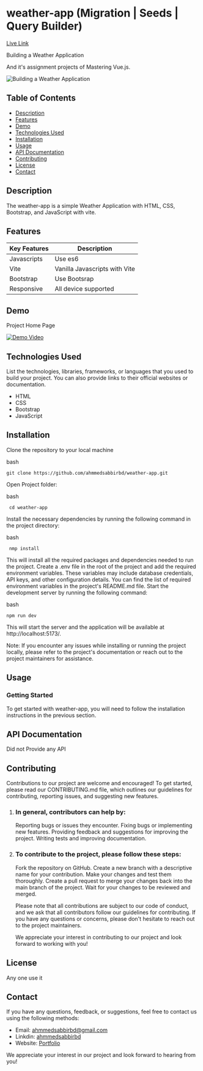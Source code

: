 # weather-app (Migration | Seeds | Query Builder)
[Live Link](https://weather-app-javascript-vite.netlify.app/)

Building a Weather Application

And it's assignment projects of Mastering Vue.js.

![Building a Weather Application](https://raw.githubusercontent.com/ahmmedsabbirbd/weather-app/master/public/documentation/wellcome.png)

## Table of Contents

- [Description](#description)
- [Features](#features)
- [Demo](#demo)
- [Technologies Used](#technologies-used)
- [Installation](#installation)
- [Usage](#usage)
- [API Documentation](#api-documentation)
- [Contributing](#contributing)
- [License](#license)
- [Contact](#contact)

## Description

The weather-app is a simple Weather Application with HTML, CSS, Bootstrap, and JavaScript with vite.

## Features
| Key Features                | Description                                                  |
| ---------------------------| ------------------------------------------------------------ | 
|  Javascripts  | Use es6 |
|  Vite         | Vanilla Javascripts with Vite |
|  Bootstrap    | Use Bootsrap |
|  Responsive    | All device supported |


## Demo
Project Home Page

[![Demo Video](https://raw.githubusercontent.com/ahmmedsabbirbd/weather-app/master/public/documentation/wellcome.png)](https://youtu.be/RYAh3rSyWHs)

## Technologies Used

List the technologies, libraries, frameworks, or languages that you used to build your project. You can also provide links to their official websites or documentation.

- HTML
- CSS
- Bootstrap
- JavaScript
## Installation

Clone the repository to your local machine

bash

    git clone https://github.com/ahmmedsabbirbd/weather-app.git

Open Project folder:

bash

     cd weather-app

Install the necessary dependencies by running the following command in the project directory:

bash

     nmp install

This will install all the required packages and dependencies needed to run the project.
Create a .env file in the root of the project and add the required environment variables. These variables may include database credentials, API keys, and other configuration details. You can find the list of required environment variables in the project's README.md file.
Start the development server by running the following command:

bash

    npm run dev

This will start the server and the application will be available at http://localhost:5173/.

Note: If you encounter any issues while installing or running the project locally, please refer to the project's documentation or reach out to the project maintainers for assistance.
## Usage

### Getting Started
To get started with weather-app, you will need to follow the installation instructions in the previous section.

## API Documentation
Did not Provide any API

## Contributing

Contributions to our project are welcome and encouraged! To get started, please read our CONTRIBUTING.md file, which outlines our guidelines for contributing, reporting issues, and suggesting new features.

1. ### In general, contributors can help by:
    Reporting bugs or issues they encounter.
    Fixing bugs or implementing new features.
    Providing feedback and suggestions for improving the project.
    Writing tests and improving documentation.

2. ### To contribute to the project, please follow these steps:
    Fork the repository on GitHub.
    Create a new branch with a descriptive name for your contribution.
    Make your changes and test them thoroughly.
    Create a pull request to merge your changes back into the main branch of the project.
    Wait for your changes to be reviewed and merged.

    Please note that all contributions are subject to our code of conduct, and we ask that all contributors follow our guidelines for contributing. If you have any questions or concerns, please don't hesitate to reach out to the project maintainers.

    We appreciate your interest in contributing to our project and look forward to working with you!

## License
Any one use it

## Contact

If you have any questions, feedback, or suggestions, feel free to contact us using the following methods:

- Email: ahmmedsabbirbd@gmail.com
- Linkdin: [ahmmedsabbirbd](https://www.linkedin.com/in/ahmmedsabbirbd/)
- Website: [Portfolio](https://sabbir-me.netlify.app)

We appreciate your interest in our project and look forward to hearing from you!
